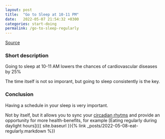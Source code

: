 ```yaml
---
layout: post
title:  "Go to Sleep at 10-11 PM"
date:   2022-05-07 21:54:32 +0300
categories: start-doing
permalink: /go-to-sleep-regularly
---
```



[Source](https://www.healthline.com/health-news/the-sweet-spot-for-bedtime-between-10-p-m-and-11-p-m-is-best-for-heart-health#How-to-get-to-sleep-at-the-right-time)

### Short description
Going to sleep at 10-11 AM lowers the chances of cardiovascular diseases by 25%

The time itself is not so imporant, but going to sleep consistently is the key.


### Conclusion
Having a schedule in your sleep is very important. 

Not by itself, but it allows you to sync your [circadian rhytms](https://en.wikipedia.org/wiki/Circadian_rhythm) and provide an opportunity for more health-benefits, for example  [Eating regularly during daylight hours]({{ site.baseurl }}{% link _posts/2022-05-08-eat-regularly.markdown %})
